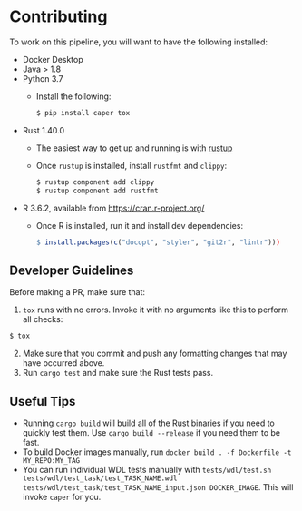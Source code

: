 # Contributing

To work on this pipeline, you will want to have the following installed:
* Docker Desktop
* Java > 1.8
* Python 3.7
  * Install the following:

    ```bash
    $ pip install caper tox
    ```
* Rust 1.40.0
  * The easiest way to get up and running is with [rustup](https://rustup.rs/)
  * Once `rustup` is installed, install `rustfmt` and `clippy`:

    ```bash
    $ rustup component add clippy
    $ rustup component add rustfmt
    ```
* R 3.6.2, available from https://cran.r-project.org/
  * Once R is installed, run it and install dev dependencies:

    ```R
    $ install.packages(c("docopt", "styler", "git2r", "lintr")))
    ```

## Developer Guidelines

Before making a PR, make sure that:
1. `tox` runs with no errors. Invoke it with no arguments like this to perform all checks:
```bash
$ tox
```

2. Make sure that you commit and push any formatting changes that may have occurred above.
3. Run `cargo test` and make sure the Rust tests pass.

## Useful Tips

* Running `cargo build` will build all of the Rust binaries if you need to quickly test them. Use `cargo build --release` if you need them to be fast.
* To build Docker images manually, run `docker build . -f Dockerfile -t MY_REPO:MY_TAG`
* You can run individual WDL tests manually with `tests/wdl/test.sh tests/wdl/test_task/test_TASK_NAME.wdl tests/wdl/test_task/test_TASK_NAME_input.json DOCKER_IMAGE`. This will invoke `caper` for you.

